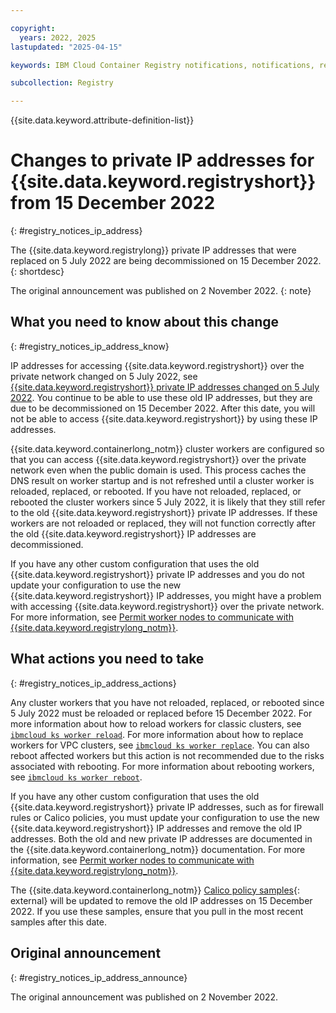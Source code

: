 ```yaml
---

copyright:
  years: 2022, 2025
lastupdated: "2025-04-15"

keywords: IBM Cloud Container Registry notifications, notifications, registry, changes, ip address

subcollection: Registry

---
```


{{site.data.keyword.attribute-definition-list}}

# Changes to private IP addresses for {{site.data.keyword.registryshort}} from 15 December 2022
{: #registry_notices_ip_address}

The {{site.data.keyword.registrylong}} private IP addresses that were replaced on 5 July 2022 are being decommissioned on 15 December 2022.
{: shortdesc}

The original announcement was published on 2 November 2022.
{:  note}

## What you need to know about this change
{: #registry_notices_ip_address_know}

IP addresses for accessing {{site.data.keyword.registryshort}} over the private network changed on 5 July 2022, see [{{site.data.keyword.registryshort}} private IP addresses changed on 5 July 2022](/docs/Registry?topic=Registry-registry_notices_iam_private_network). You continue to be able to use these old IP addresses, but they are due to be decommissioned on 15 December 2022. After this date, you will not be able to access {{site.data.keyword.registryshort}} by using these IP addresses.

{{site.data.keyword.containerlong_notm}} cluster workers are configured so that you can access {{site.data.keyword.registryshort}} over the private network even when the public domain is used. This process caches the DNS result on worker startup and is not refreshed until a cluster worker is reloaded, replaced, or rebooted. If you have not reloaded, replaced, or rebooted the cluster workers since 5 July 2022, it is likely that they still refer to the old {{site.data.keyword.registryshort}} private IP addresses. If these workers are not reloaded or replaced, they will not function correctly after the old {{site.data.keyword.registryshort}} IP addresses are decommissioned.

If you have any other custom configuration that uses the old {{site.data.keyword.registryshort}} private IP addresses and you do not update your configuration to use the new {{site.data.keyword.registryshort}} IP addresses, you might have a problem with accessing {{site.data.keyword.registryshort}} over the private network. For more information, see [Permit worker nodes to communicate with {{site.data.keyword.registrylong_notm}}](/docs/containers?topic=containers-firewall#firewall_private_container_registry).

## What actions you need to take
{: #registry_notices_ip_address_actions}

Any cluster workers that you have not reloaded, replaced, or rebooted since 5 July 2022 must be reloaded or replaced before 15 December 2022. For more information about how to reload workers for classic clusters, see [`ibmcloud ks worker reload`](/docs/containers?topic=containers-kubernetes-service-cli#cs_worker_reload). For more information about how to replace workers for VPC clusters, see [`ibmcloud ks worker replace`](/docs/containers?topic=containers-kubernetes-service-cli#cli_worker_replace). You can also reboot affected workers but this action is not recommended due to the risks associated with rebooting. For more information about rebooting workers, see [`ibmcloud ks worker reboot`](/docs/containers?topic=containers-kubernetes-service-cli#cs_worker_reboot).

If you have any other custom configuration that uses the old {{site.data.keyword.registryshort}} private IP addresses, such as for firewall rules or Calico policies, you must update your configuration to use the new {{site.data.keyword.registryshort}} IP addresses and remove the old IP addresses. Both the old and new private IP addresses are documented in the {{site.data.keyword.containerlong_notm}} documentation. For more information, see [Permit worker nodes to communicate with {{site.data.keyword.registrylong_notm}}](/docs/containers?topic=containers-firewall#firewall_private_container_registry).

The {{site.data.keyword.containerlong_notm}} [Calico policy samples](https://github.com/IBM-Cloud/kube-samples/tree/master/calico-policies){: external} will be updated to remove the old IP addresses on 15 December 2022. If you use these samples, ensure that you pull in the most recent samples after this date.

## Original announcement
{: #registry_notices_ip_address_announce}

The original announcement was published on 2 November 2022.
